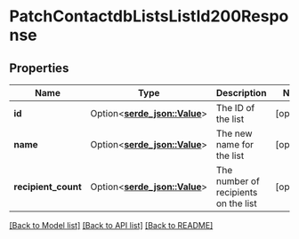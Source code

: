 # PatchContactdbListsListId200Response

## Properties

Name | Type | Description | Notes
------------ | ------------- | ------------- | -------------
**id** | Option<[**serde_json::Value**](.md)> | The ID of the list | [optional]
**name** | Option<[**serde_json::Value**](.md)> | The new name for the list | [optional]
**recipient_count** | Option<[**serde_json::Value**](.md)> | The number of recipients on the list | [optional]

[[Back to Model list]](../README.md#documentation-for-models) [[Back to API list]](../README.md#documentation-for-api-endpoints) [[Back to README]](../README.md)


